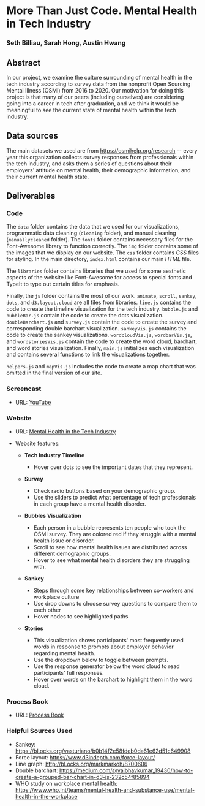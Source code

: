 # More Than Just Code. Mental Health in Tech Industry

### Seth Billiau, Sarah Hong, Austin Hwang

## Abstract

In our project, we examine the culture surrounding of mental health in the tech industry according to survey data from the nonprofit Open Sourcing Mental Illness (OSMI) from 2016 to 2020. Our motivation for doing this project is that many of our peers (including ourselves) are considering going into a career in tech after graduation, and we think it would be meaningful to see the current state of mental health within the tech industry. 

## Data sources
The main datasets we used are from https://osmihelp.org/research -- every year this organization collects survey responses from professionals within the tech industry, and asks them a series of questions about their employers' attitude on mental health, their demographic information, and their current mental health state.

## Deliverables

### Code

The `data` folder contains the data that we used for our visualizations, programmatic data cleaning (`cleaning` folder), and manual cleaning (`manuallycleaned` folder). The `fonts` folder contains necessary files for the Font-Awesome library to function correctly. The `img` folder contains some of the images that we display on our website. The `css` folder contains *CSS* files for styling. In the main directory, `index.html` contains our main *HTML* file. 

The `libraries` folder contains libraries that we used for some aesthetic aspects of the website like Font-Awesome for access to special fonts and TypeIt to type out certain titles for emphasis. 

Finally, the `js` folder contains the most of our work. `animate`, `scroll`, `sankey`, `dots`, and `d3.layout.cloud` are all files from libraries. `line.js` contains the code to create the timeline visualization for the tech industry. `bubble.js` and `bubbleBar.js` contain the code to create the dots visualization. `doubleBarchart.js` and `survey.js` contain the code to create the survey and corresponding double barchart visualization. `sankeyVis.js` contains the code to create the sankey visualizations. `wordcloudVis.js`, `wordbarVis.js`, and `wordstoriesVis.js` contain the code to create the word cloud, barchart, and word stories visualization. Finally, `main.js` initializes each visualization and contains several functions to link the visualizations together.

`helpers.js` and `mapVis.js` includes the code to create a map chart that was omitted in the final version of our site. 

### Screencast
- URL: [YouTube](TODO)

### Website

- URL: [Mental Health in the Tech Industry](https://austin-hwang.github.io/mental-health-tech/)
- Website features:

  - **Tech Industry Timeline**
    - Hover over dots to see the important dates that they represent. 

  - **Survey**
    - Check radio buttons based on your demographic group. 
    - Use the sliders to predict what percentage of tech professionals in each group have a mental health disorder.

  - **Bubbles Visualization**
    - Each person in a bubble represents ten people who took the OSMI survey. They are colored red if they struggle with a mental health issue or disorder. 
    - Scroll to see how mental health issues are distributed across different demographic groups.
    - Hover to see what mental health disorders they are struggling with.

  - **Sankey**
    - Steps through some key relationships between co-workers and workplace culture
    - Use drop downs to choose survey questions to compare them to each other
    - Hover nodes to see highlighted paths

  - **Stories**
    - This visualization shows participants' most frequently used words in response to prompts about employer behavior regarding mental health. 
    - Use the dropdown below to toggle between prompts.  
    - Use the response generator below the word cloud to read participants' full responses.    
    - Hover over words on the barchart to highlight them in the word cloud.

### Process Book

- URL: [Process Book](https://docs.google.com/document/d/1aOAqhj8ZtW3qWSxTRvcyOC-Ik3bKi29Fpku4HXvhh24/edit?usp=sharing)

### Helpful Sources Used
- Sankey: https://bl.ocks.org/vasturiano/b0b14f2e58fdeb0da61e62d51c649908
- Force layout: https://www.d3indepth.com/force-layout/
- Line graph: http://bl.ocks.org/markmarkoh/8700606
- Double barchart: https://medium.com/@vaibhavkumar_19430/how-to-create-a-grouped-bar-chart-in-d3-js-232c54f85894
- WHO study on workplace mental health: https://www.who.int/teams/mental-health-and-substance-use/mental-health-in-the-workplace
